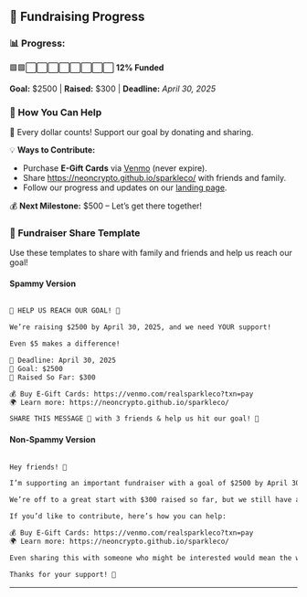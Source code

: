 ## 🎯 Fundraising Progress


### 📊 Progress:

🟩🟩⬜⬜⬜⬜⬜⬜⬜⬜ **12% Funded**  

**Goal:** $2500 | **Raised:** $300 | **Deadline:** *April 30, 2025*  

### 📢 How You Can Help

🚀 Every dollar counts! Support our goal by donating and sharing.  

💡 **Ways to Contribute:**  
- Purchase **E-Gift Cards** via [Venmo](https://venmo.com/realsparkleco?txn=pay&note=For%20Sparkle%20Co%20Auto%20Detailing) (never expire).   <br>
- Share https://neoncrypto.github.io/sparkleco/ with friends and family. <br>
- Follow our progress and updates on our [landing page](https://neoncrypto.github.io/sparkleco/).  <br>

💰 **Next Milestone:** $500 – Let’s get there together!  

### **📢 Fundraiser Share Template**

Use these templates to share with family and friends and help us reach our goal!

#### **Spammy Version**

```txt

🚨 HELP US REACH OUR GOAL! 🚨  

We’re raising $2500 by April 30, 2025, and we need YOUR support! 

Even $5 makes a difference!

📅 Deadline: April 30, 2025  
🎯 Goal: $2500  
💸 Raised So Far: $300  

💰 Buy E-Gift Cards: https://venmo.com/realsparkleco?txn=pay  
🌍 Learn more: https://neoncrypto.github.io/sparkleco/  

SHARE THIS MESSAGE 📲 with 3 friends & help us hit our goal! 🚀  

```

#### Non-Spammy Version

```txt

Hey friends! 👋  

I’m supporting an important fundraiser with a goal of $2500 by April 30, 2025. 

We’re off to a great start with $300 raised so far, but we still have a way to go!  

If you’d like to contribute, here’s how you can help:  

💰 Buy E-Gift Cards: https://venmo.com/realsparkleco?txn=pay  
🌍 Learn more: https://neoncrypto.github.io/sparkleco/  

Even sharing this with someone who might be interested would mean the world! 

Thanks for your support! 💙  

```

---

<br>
<br>
